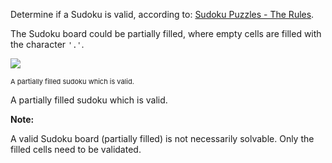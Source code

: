 
Determine if a Sudoku is valid, according to: [Sudoku Puzzles - The Rules](http://sudoku.com.au/TheRules.aspx).

The Sudoku board could be partially filled, where empty cells are filled with the character `'.'`.


<img src="http://upload.wikimedia.org/wikipedia/commons/thumb/f/ff/Sudoku-by-L2G-20050714.svg/250px-Sudoku-by-L2G-20050714.svg.png" /><br />
<p style="font-size: 11px">A partially filled sudoku which is valid.

A partially filled sudoku which is valid.

**Note:**<br />
A valid Sudoku board (partially filled) is not necessarily solvable. Only the filled cells need to be validated.

